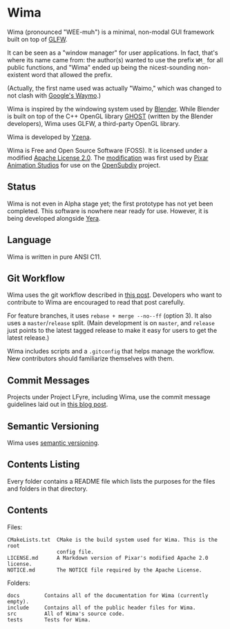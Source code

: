 # Wima

Wima (pronounced "WEE-muh") is a minimal, non-modal GUI framework built on top
of [GLFW](http://www.glfw.org/).

It can be seen as a "window manager" for user applications. In fact, that's
where its name came from: the author(s) wanted to use the prefix `WM_` for all
public functions, and "Wima" ended up being the nicest-sounding non-existent
word that allowed the prefix.

(Actually, the first name used was actually "Waimo," which was changed to not
clash with [Google's Waymo](https://waymo.com/).)

Wima is inspired by the windowing system used by [Blender](https://www.blender.org/).
While Blender is built on top of the C++ OpenGL library
[GHOST](http://www.letworyinteractive.com/blendercode/d5/d2e/GHOSTPage.html)
(written by the Blender developers), Wima uses GLFW, a third-party OpenGL
library.

Wima is developed by [Yzena](http://yzena.com/).

Wima is Free and Open Source Software (FOSS). It is licensed under a modified
[Apache License 2.0](https://www.apache.org/licenses/LICENSE-2.0.html). The
[modification](http://graphics.pixar.com/opensubdiv/docs/license.html) was first
used by [Pixar Animation Studios](https://www.pixar.com/) for use on the
[OpenSubdiv](http://graphics.pixar.com/opensubdiv/docs/intro.html) project.

## Status

Wima is not even in Alpha stage yet; the first prototype has not yet been
completed. This software is nowhere near ready for use. However, it is being
developed alongside [Yera](https://github.com/YzenaTech/Yera).

## Language

Wima is written in pure ANSI C11.

## Git Workflow

Wima uses the git workflow described in
[this post](http://endoflineblog.com/oneflow-a-git-branching-model-and-workflow).
Developers who want to contribute to Wima are encouraged to read that post
carefully.

For feature branches, it uses `rebase + merge --no--ff` (option 3). It also uses
a `master`/`release` split. (Main development is on `master`, and `release` just
points to the latest tagged release to make it easy for users to get the latest
release.)

Wima includes scripts and a `.gitconfig` that helps manage the workflow. New
contributors should familiarize themselves with them.

## Commit Messages

Projects under Project LFyre, including Wima, use the commit message guidelines
laid out in [this blog post](http://tbaggery.com/2008/04/19/a-note-about-git-commit-messages.html).

## Semantic Versioning

Wima uses [semantic versioning](http://semver.org/).

## Contents Listing

Every folder contains a README file which lists the purposes for the files and
folders in that directory.

## Contents

Files:

	CMakeLists.txt  CMake is the build system used for Wima. This is the root
	                config file.
	LICENSE.md      A Markdown version of Pixar's modified Apache 2.0 license.
	NOTICE.md       The NOTICE file required by the Apache License.

Folders:

	docs        Contains all of the documentation for Wima (currently empty).
	include     Contains all of the public header files for Wima.
	src         All of Wima's source code.
	tests       Tests for Wima.

